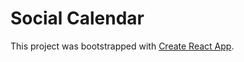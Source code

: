 # Social Calendar


This project was bootstrapped with [Create React App](https://github.com/facebookincubator/create-react-app).
